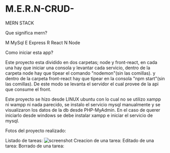 # M.E.R.N-CRUD-
MERN STACK

Que significa mern?

M MySql 
E Express
R React
N Node

Como iniciar esta app?

Este proyecto esta dividido en dos carpetas;
node y front-react, en cada una hay que iniciar una consola y levantar cada servicio, dentro de la carpeta node hay que tipear el comando "nodemon"(sin las comillas).
y dentro de la carpeta front-react hay que tipear en la consola "npm start"(sin las comillas).
De este modo se levanta el servidor el cual provee de la api que consume el front.

Este proyecto se hizo desde LINUX ubuntu con lo cual no se utilizo xampp ni wampp ni nada parecido, se instalo el servicio mysql manualmente y se visualizaron los datos de la db desde PHP-MyAdmin.
En el caso de querer iniciarlo desde windows se debe instalar xampp e iniciar el servicio de mysql.

Fotos del proyecto realizado:

Listado de tareas:
<img serc="./screenshots/crud1.png" alt="screenshot">
Creacion de una tarea:
Editado de una tarea:
Borrado de una tarea:
